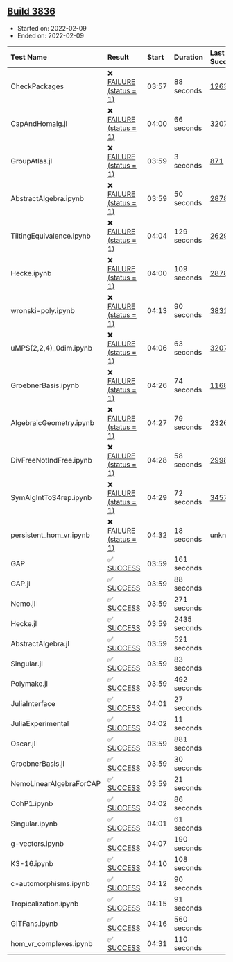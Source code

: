 ## [Build 3836](https://oscarci.mathematik.uni-kl.de/job/oscar-stable/3836/)

* Started on: 2022-02-09
* Ended on: 2022-02-09

| Test Name    | Result | Start | Duration | Last Success | First Failure |
|:-------------|:-------|:------|:---------|:-------------|:--------------|
| CheckPackages | ❌ [FAILURE (status = 1)](https://oscarci.mathematik.uni-kl.de/job/oscar-stable/3836/artifact/logs/build-3836/CheckPackages.log) | 03:57 | 88 seconds | [1263](https://oscarci.mathematik.uni-kl.de/job/oscar-stable/1263/) | [1264](https://oscarci.mathematik.uni-kl.de/job/oscar-stable/1264/) |
| CapAndHomalg.jl | ❌ [FAILURE (status = 1)](https://oscarci.mathematik.uni-kl.de/job/oscar-stable/3836/artifact/logs/build-3836/CapAndHomalg.jl.log) | 04:00 | 66 seconds | [3207](https://oscarci.mathematik.uni-kl.de/job/oscar-stable/3207/) | [3208](https://oscarci.mathematik.uni-kl.de/job/oscar-stable/3208/) |
| GroupAtlas.jl | ❌ [FAILURE (status = 1)](https://oscarci.mathematik.uni-kl.de/job/oscar-stable/3836/artifact/logs/build-3836/GroupAtlas.jl.log) | 03:59 | 3 seconds | [871](https://oscarci.mathematik.uni-kl.de/job/oscar-stable/871/) | [872](https://oscarci.mathematik.uni-kl.de/job/oscar-stable/872/) |
| AbstractAlgebra.ipynb | ❌ [FAILURE (status = 1)](https://oscarci.mathematik.uni-kl.de/job/oscar-stable/3836/artifact/logs/build-3836/AbstractAlgebra.ipynb.log) | 03:59 | 50 seconds | [2878](https://oscarci.mathematik.uni-kl.de/job/oscar-stable/2878/) | [2879](https://oscarci.mathematik.uni-kl.de/job/oscar-stable/2879/) |
| TiltingEquivalence.ipynb | ❌ [FAILURE (status = 1)](https://oscarci.mathematik.uni-kl.de/job/oscar-stable/3836/artifact/logs/build-3836/TiltingEquivalence.ipynb.log) | 04:04 | 129 seconds | [2629](https://oscarci.mathematik.uni-kl.de/job/oscar-stable/2629/) | [2630](https://oscarci.mathematik.uni-kl.de/job/oscar-stable/2630/) |
| Hecke.ipynb | ❌ [FAILURE (status = 1)](https://oscarci.mathematik.uni-kl.de/job/oscar-stable/3836/artifact/logs/build-3836/Hecke.ipynb.log) | 04:00 | 109 seconds | [2878](https://oscarci.mathematik.uni-kl.de/job/oscar-stable/2878/) | [2879](https://oscarci.mathematik.uni-kl.de/job/oscar-stable/2879/) |
| wronski-poly.ipynb | ❌ [FAILURE (status = 1)](https://oscarci.mathematik.uni-kl.de/job/oscar-stable/3836/artifact/logs/build-3836/wronski-poly.ipynb.log) | 04:13 | 90 seconds | [3831](https://oscarci.mathematik.uni-kl.de/job/oscar-stable/3831/) | [3832](https://oscarci.mathematik.uni-kl.de/job/oscar-stable/3832/) |
| uMPS(2,2,4)_0dim.ipynb | ❌ [FAILURE (status = 1)](https://oscarci.mathematik.uni-kl.de/job/oscar-stable/3836/artifact/logs/build-3836/uMPS-2-2-4-_0dim.ipynb.log) | 04:06 | 63 seconds | [3207](https://oscarci.mathematik.uni-kl.de/job/oscar-stable/3207/) | [3208](https://oscarci.mathematik.uni-kl.de/job/oscar-stable/3208/) |
| GroebnerBasis.ipynb | ❌ [FAILURE (status = 1)](https://oscarci.mathematik.uni-kl.de/job/oscar-stable/3836/artifact/logs/build-3836/GroebnerBasis.ipynb.log) | 04:26 | 74 seconds | [1168](https://oscarci.mathematik.uni-kl.de/job/oscar-stable/1168/) | [1169](https://oscarci.mathematik.uni-kl.de/job/oscar-stable/1169/) |
| AlgebraicGeometry.ipynb | ❌ [FAILURE (status = 1)](https://oscarci.mathematik.uni-kl.de/job/oscar-stable/3836/artifact/logs/build-3836/AlgebraicGeometry.ipynb.log) | 04:27 | 79 seconds | [2326](https://oscarci.mathematik.uni-kl.de/job/oscar-stable/2326/) | [2327](https://oscarci.mathematik.uni-kl.de/job/oscar-stable/2327/) |
| DivFreeNotIndFree.ipynb | ❌ [FAILURE (status = 1)](https://oscarci.mathematik.uni-kl.de/job/oscar-stable/3836/artifact/logs/build-3836/DivFreeNotIndFree.ipynb.log) | 04:28 | 58 seconds | [2998](https://oscarci.mathematik.uni-kl.de/job/oscar-stable/2998/) | [2999](https://oscarci.mathematik.uni-kl.de/job/oscar-stable/2999/) |
| SymAlgIntToS4rep.ipynb | ❌ [FAILURE (status = 1)](https://oscarci.mathematik.uni-kl.de/job/oscar-stable/3836/artifact/logs/build-3836/SymAlgIntToS4rep.ipynb.log) | 04:29 | 72 seconds | [3457](https://oscarci.mathematik.uni-kl.de/job/oscar-stable/3457/) | [3458](https://oscarci.mathematik.uni-kl.de/job/oscar-stable/3458/) |
| persistent_hom_vr.ipynb | ❌ [FAILURE (status = 1)](https://oscarci.mathematik.uni-kl.de/job/oscar-stable/3836/artifact/logs/build-3836/persistent_hom_vr.ipynb.log) | 04:32 | 18 seconds | unknown | unknown |
| GAP | ✅ [SUCCESS](https://oscarci.mathematik.uni-kl.de/job/oscar-stable/3836/artifact/logs/build-3836/GAP.log) | 03:59 | 161 seconds |  |  |
| GAP.jl | ✅ [SUCCESS](https://oscarci.mathematik.uni-kl.de/job/oscar-stable/3836/artifact/logs/build-3836/GAP.jl.log) | 03:59 | 88 seconds |  |  |
| Nemo.jl | ✅ [SUCCESS](https://oscarci.mathematik.uni-kl.de/job/oscar-stable/3836/artifact/logs/build-3836/Nemo.jl.log) | 03:59 | 271 seconds |  |  |
| Hecke.jl | ✅ [SUCCESS](https://oscarci.mathematik.uni-kl.de/job/oscar-stable/3836/artifact/logs/build-3836/Hecke.jl.log) | 03:59 | 2435 seconds |  |  |
| AbstractAlgebra.jl | ✅ [SUCCESS](https://oscarci.mathematik.uni-kl.de/job/oscar-stable/3836/artifact/logs/build-3836/AbstractAlgebra.jl.log) | 03:59 | 521 seconds |  |  |
| Singular.jl | ✅ [SUCCESS](https://oscarci.mathematik.uni-kl.de/job/oscar-stable/3836/artifact/logs/build-3836/Singular.jl.log) | 03:59 | 83 seconds |  |  |
| Polymake.jl | ✅ [SUCCESS](https://oscarci.mathematik.uni-kl.de/job/oscar-stable/3836/artifact/logs/build-3836/Polymake.jl.log) | 03:59 | 492 seconds |  |  |
| JuliaInterface | ✅ [SUCCESS](https://oscarci.mathematik.uni-kl.de/job/oscar-stable/3836/artifact/logs/build-3836/JuliaInterface.log) | 04:01 | 27 seconds |  |  |
| JuliaExperimental | ✅ [SUCCESS](https://oscarci.mathematik.uni-kl.de/job/oscar-stable/3836/artifact/logs/build-3836/JuliaExperimental.log) | 04:02 | 11 seconds |  |  |
| Oscar.jl | ✅ [SUCCESS](https://oscarci.mathematik.uni-kl.de/job/oscar-stable/3836/artifact/logs/build-3836/Oscar.jl.log) | 03:59 | 881 seconds |  |  |
| GroebnerBasis.jl | ✅ [SUCCESS](https://oscarci.mathematik.uni-kl.de/job/oscar-stable/3836/artifact/logs/build-3836/GroebnerBasis.jl.log) | 03:59 | 30 seconds |  |  |
| NemoLinearAlgebraForCAP | ✅ [SUCCESS](https://oscarci.mathematik.uni-kl.de/job/oscar-stable/3836/artifact/logs/build-3836/NemoLinearAlgebraForCAP.log) | 03:59 | 21 seconds |  |  |
| CohP1.ipynb | ✅ [SUCCESS](https://oscarci.mathematik.uni-kl.de/job/oscar-stable/3836/artifact/logs/build-3836/CohP1.ipynb.log) | 04:02 | 86 seconds |  |  |
| Singular.ipynb | ✅ [SUCCESS](https://oscarci.mathematik.uni-kl.de/job/oscar-stable/3836/artifact/logs/build-3836/Singular.ipynb.log) | 04:01 | 61 seconds |  |  |
| g-vectors.ipynb | ✅ [SUCCESS](https://oscarci.mathematik.uni-kl.de/job/oscar-stable/3836/artifact/logs/build-3836/g-vectors.ipynb.log) | 04:07 | 190 seconds |  |  |
| K3-16.ipynb | ✅ [SUCCESS](https://oscarci.mathematik.uni-kl.de/job/oscar-stable/3836/artifact/logs/build-3836/K3-16.ipynb.log) | 04:10 | 108 seconds |  |  |
| c-automorphisms.ipynb | ✅ [SUCCESS](https://oscarci.mathematik.uni-kl.de/job/oscar-stable/3836/artifact/logs/build-3836/c-automorphisms.ipynb.log) | 04:12 | 90 seconds |  |  |
| Tropicalization.ipynb | ✅ [SUCCESS](https://oscarci.mathematik.uni-kl.de/job/oscar-stable/3836/artifact/logs/build-3836/Tropicalization.ipynb.log) | 04:15 | 91 seconds |  |  |
| GITFans.ipynb | ✅ [SUCCESS](https://oscarci.mathematik.uni-kl.de/job/oscar-stable/3836/artifact/logs/build-3836/GITFans.ipynb.log) | 04:16 | 560 seconds |  |  |
| hom_vr_complexes.ipynb | ✅ [SUCCESS](https://oscarci.mathematik.uni-kl.de/job/oscar-stable/3836/artifact/logs/build-3836/hom_vr_complexes.ipynb.log) | 04:31 | 110 seconds |  |  |
